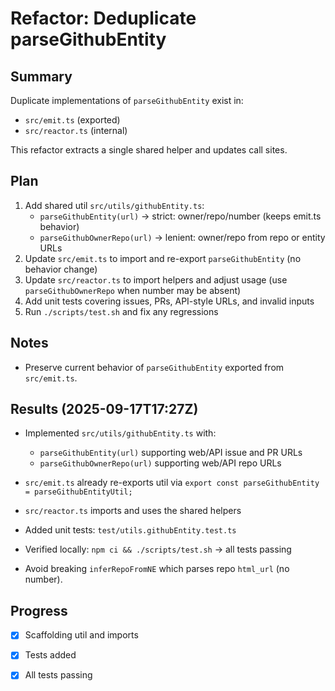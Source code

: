 # Refactor: Deduplicate parseGithubEntity

## Summary

Duplicate implementations of `parseGithubEntity` exist in:

- `src/emit.ts` (exported)
- `src/reactor.ts` (internal)

This refactor extracts a single shared helper and updates call sites.

## Plan

1. Add shared util `src/utils/githubEntity.ts`:
   - `parseGithubEntity(url)` → strict: owner/repo/number (keeps emit.ts behavior)
   - `parseGithubOwnerRepo(url)` → lenient: owner/repo from repo or entity URLs
2. Update `src/emit.ts` to import and re-export `parseGithubEntity` (no behavior change)
3. Update `src/reactor.ts` to import helpers and adjust usage (use `parseGithubOwnerRepo` when number may be absent)
4. Add unit tests covering issues, PRs, API-style URLs, and invalid inputs
5. Run `./scripts/test.sh` and fix any regressions

## Notes

- Preserve current behavior of `parseGithubEntity` exported from `src/emit.ts`.

## Results (2025-09-17T17:27Z)

- Implemented `src/utils/githubEntity.ts` with:
  - `parseGithubEntity(url)` supporting web/API issue and PR URLs
  - `parseGithubOwnerRepo(url)` supporting web/API repo URLs
- `src/emit.ts` already re-exports util via `export const parseGithubEntity = parseGithubEntityUtil;`
- `src/reactor.ts` imports and uses the shared helpers
- Added unit tests: `test/utils.githubEntity.test.ts`
- Verified locally: `npm ci && ./scripts/test.sh` → all tests passing

- Avoid breaking `inferRepoFromNE` which parses repo `html_url` (no number).

## Progress

- [x] Scaffolding util and imports
- [x] Tests added

- [x] All tests passing

